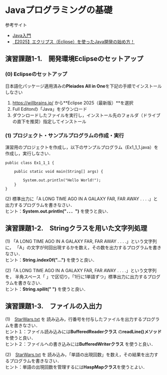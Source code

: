 # Javaプログラミングの基礎
参考サイト
- [Java入門](https://www.javadrive.jp/start/)
- [【2025】エクリプス（Eclipse）を使ったJava開発の始め方！](https://ai-kenkyujo.com/programming/language/eclipse-java/)
  
## 演習課題1-1.　開発環境Eclipseのセットアップ
### (0) Eclipseのセットアップ  
日本語化パッケージ適用済みの**Pleiades All in One**を下記の手順でインストールしなさい
1. https://willbrains.jp/ から**Eclipse 2025（最新版）**を選択
2. Full Editonの「Java」をダウンロード
3. ダウンロードしたファイルを実行し，インストール先のフォルダ（ドライブの直下を推奨）指定してインストール

  
### (1) プロジェクト・サンプルプログラムの作成・実行
演習用のプロジェクトを作成し，以下のサンプルプログラム（Ex1_1_1.java）を作成し，実行しなさい．  
```
public class Ex1_1_1 {

	public static void main(String[] args) {

		System.out.println("Hello World!");
	}
}
```

(2) 標準出力に「A LONG TIME AGO IN A GALAXY FAR, FAR AWAY . . . .」と出力するプログラムを書きなさい．  
ヒント：**System.out.println("．．．")** を使うと良い．


## 演習課題1-2.　Stringクラスを用いた文字列処理
(1) 「A LONG TIME AGO IN A GALAXY FAR, FAR AWAY . . . .」という文字列に，
「A」の文字が何回出現するかを数え，その数を出力するプログラムを書きなさい．  
ヒント：**String.indexOf("...")** を使うと良い．

(2)「A LONG TIME AGO IN A GALAXY FAR, FAR AWAY . . . .」という文字列を，
半角スペース「 」で区切り，「1行に1単語ずつ」標準出力に出力するプログラムを書きなさい．  
ヒント：**String.spilit(" ")** を使うと良い．

## 演習課題1-3.　ファイルの入出力
(1)　[StarWars.txt](https://github.com/oecu-kozaki-lab/Java-RDF-Exercise/blob/main/StarWars.txt) を
読み込み，行番号を付与したファイルを出力するプログラムを書きなさい．  
ヒント１：ファイル読み込みには**BufferedReaderクラス** の**readLine()メソッド** を使うと良い．  
ヒント２：ファイルへの書き込みには**BufferedWriterクラス** を使うと良い．

(2)　[StarWars.txt](https://github.com/oecu-kozaki-lab/Java-RDF-Exercise/blob/main/StarWars.txt) を
読み込み，「単語の出現回数」を数え，その結果を出力するプログラムを書きなさい．  
ヒント：単語の出現回数を管理するには**HaspMapクラス**を使うとよい．
